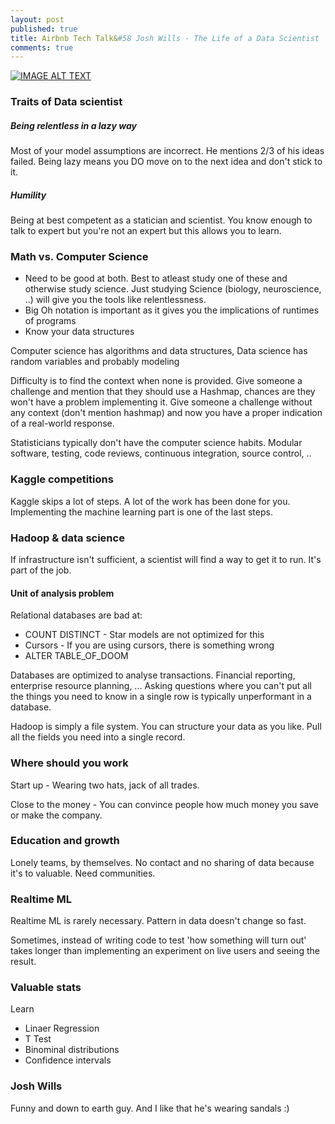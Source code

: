 ```yaml
---
layout: post
published: true
title: Airbnb Tech Talk&#58 Josh Wills - The Life of a Data Scientist
comments: true
---
```


[![IMAGE ALT TEXT](http://img.youtube.com/vi/h9vQIPfe2uU/0.jpg)](https://www.youtube.com/watch?v=h9vQIPfe2uU "Airbnb Tech Talk: Josh Wills - The Life of a Data Scientist")

### Traits of Data scientist

##### Being relentless in a lazy way

Most of your model assumptions are incorrect. He mentions 2/3 of his ideas failed. Being lazy means you DO move on to the next idea and don't stick to it.

##### Humility

Being at best competent as a statician and  scientist. You know enough to talk to expert but you're not an expert but this allows you to learn.

### Math vs. Computer Science

* Need to be good at both. Best to atleast study one of these and otherwise study science. Just studying Science (biology, neuroscience, ..) will give you the tools like relentlessness. 
* Big Oh notation is important as it gives you the implications of runtimes of programs
* Know your data structures

Computer science has algorithms and data structures, Data science has random variables and probably modeling

Difficulty is to find the context when none is provided. Give someone a challenge and mention that they should use a Hashmap, chances are they won't have a problem implementing it. Give someone a challenge without any context (don't mention hashmap) and now you have a proper indication of a real-world response.

Statisticians typically don't have the computer science habits. Modular software, testing, code reviews, continuous integration, source control, ..

### Kaggle competitions

Kaggle skips a lot of steps. A lot of the work has been done for you. Implementing the machine learning part is one of the last steps.

### Hadoop & data science

If infrastructure isn't sufficient, a scientist will find a way to get it to run. It's part of the job. 

#### Unit of analysis problem

Relational databases are bad at:

* COUNT DISTINCT - Star models are not optimized for this 
* Cursors - If you are using cursors, there is something wrong
* ALTER TABLE_OF_DOOM

Databases are optimized to analyse transactions. Financial reporting, enterprise resource planning, ... Asking questions where you can't put all the things you need to know in a single row is typically unperformant in a database.

Hadoop is simply a file system. You can structure your data as you like. Pull all the fields you need into a single record.

### Where should you work

Start up - Wearing two hats, jack of all trades.

Close to the money - You can convince people how much money you save or make the company. 

### Education and growth

Lonely teams, by themselves. No contact and no sharing of data because it's to valuable. Need communities.

### Realtime ML 

Realtime ML is rarely necessary. Pattern in data doesn't change so fast.

Sometimes, instead of writing code to test 'how something will turn out' takes longer than implementing an experiment on live users and seeing the result.

### Valuable stats

Learn 

* Linaer Regression
* T Test 
* Binominal distributions
* Confidence intervals

### Josh Wills

Funny and down to earth guy. And I like that he's wearing sandals :) 